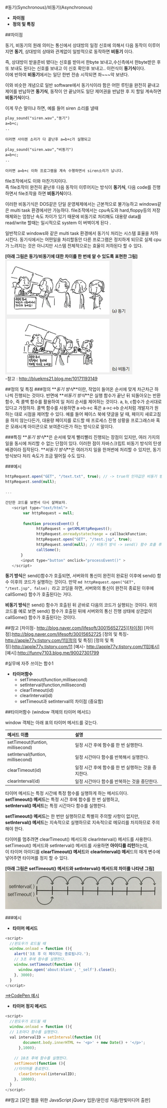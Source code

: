 #동기(Synchronous)/비동기(Asynchronous)

* **차이점**
* **정의 및 특징**

##차이점

동기, 비동기의 원래 의미는 통신에서 상대방의 일정 신호에 의해서 다음 동작이 이루어지면 **동기**, 상대방의 상태와 관계없이 일방적으로 동작하면 **비동기** 이다.

즉, 상대방이 받을준비 됐다는 신호를 받아서 한byte 보내고,수신측에서 한byte받은 후 또 보내도 된다는 신호를 보내고 이 신호 확인후 보내고.. 이런식이 **동기식**이다.<br>
이에 반하여 **비동기**에서는 일단 한번 전송 시작되면 좌~~~악 보낸다.

이와 비슷한 개념으로 일반 software에서 동기식이라 함은 어떤 루틴을 완전히 끝내고 제어를 반납하면 **동기식**, 동작이 안 끝났어도 일단 제어권을 반납한 후 지 할일 계속하면 **비동기식**이다.

이게 무슨 말이냐 하면, 예를 들어 siren 소리를 낼때<br>

```md
play_sound("siren.wav","동기")
a=b+c;
..

이러면 사이렌 소리가 다 끝난후 a=b+c가 실행되고

play_sound("siren.wav","비동기")
a=b+c;
..

이러면 a=b+c 이하 프로그램을 계속 수행하면서 siren소리가 납니다.
```

file조작에서도 이와 마찬가지이다.<br>
즉 file조작이 완전히 끝난후 다음 동작이 이루어지는 방식이 **동기식**, 다음 code를 진행하면서 file조작을 하면 **비동기식**이다.

이러한 비동기식은 DOS같은 단일 운영체제에서는 근본적으로 불가능하고 windows같은 multi task 환경에서만 가능하다. file조작에서는 cpu속도와 hard,floppy등의 저장매체와는 엄청난 속도 차이가 있기 때문에 비동기로 처리해도 대용량 data를 read/write 할때는 일시적으로 system 이 버벅이게 된다 .

일반적으로 windows와 같은 multi task 환경에서 동기식 처리는 시스템 효율을 저하 시킨다.
동기식에서는 어떤일을 처리할동안 다른 프로그램은 정지하게 되므로 실제 cpu가 느려지는 것은 아니지만 시스템 전체적으로는 효율이 저하된다 할 수 있다.

**[아래 그림은 동기/비동기에 대한 차이를 한 번에 알 수 있도록 표현한 그림]**
![동기,비동기 차이점 이미지](../../../../Javascript/images/seongeun_01.jpg)<br/>
-참고 : http://bluekms21.blog.me/10171193149

##정의 및 특징
###정의
**_동기 방식_**이란, 작업이 들어온 순서에 맞게 차근차근 하나씩 진행되는 것이다. 반면에 **_비동기 방식_**은 실행 함수가 끝난 뒤 되돌아오는 반환 함수, 즉 콜백 함수를 활용하여 일 처리 순서를 제어하는 것이다. a, b, c함수가 순서대로 있다고 가정하자. 콜백 함수를 사용하면 a->b->c 혹은 a->c->b 순서처럼 개발자가 원하는 대로 시점을 제어할 수 있다. 예를 들어 페이스 북에 댓글을 달 때, 페이지 새로고침을 하지 않는다든가, 대용량 페이지를 로드할 때 프로세스 진행 상황을 프로그래스바 혹은 모래시계 아이콘으로 보여준다든가 하는 방식으로 말이다.

###특징
**_동기 방식_**은 순서에 맞게 빨리빨리 진행되는 장점이 있지만, 여러 가지의 일을 동시에 처리할 수 없는 단점이 있다. 이러한 점이 자바스크립트 비동기 방식의 탄생 배경이라 짐작된다. **_비동기 방식_**은 여러가지 일을 한꺼번에 처리할 수 있지만, 동기 방식보다 처리 속도가 조금 떨어질 수도 있다.

###예시
```javascript
httpRequest.open("GET", "/text.txt", true); // -> true의 인자값은 비동기 방식으로 호출
httpRequest.send(null);
 
...
 
간단한 코드를 보면서 다시 살펴보자.
   <script type="text/html">
        var httpRequest = null;
 
        function processEvent() {
              httpRequest = getXMLHttpRequest();
              httpRequest.onreadystatechange = callbackFunction;
              httpRequest.open("GET", "/test.jsp", true);
              httpRequest.send(null); // 비동기 방식 -> send() 함수 호출 후 바로 callSome(); 코드를 실행
              callSome();
       }
       <input type="button" onclick="processEvent()" >
   </script>
```
   
**동기 방식**은 send()함수가 호출되면, 서버와의 통신이 완전히 완료된 이후에 send() 함수 이후의 코드가 실행하는 것이다. 만약 ```md httpRequest.open("GET", "/test.jsp", false); ```라고 코딩을 하면, 서버와의 통신이 완전히 종료된 이후에 callSome() 함수가 호출된다는 거다.

**비동기 방식**은 send() 함수가 호출된 뒤 곧바로 다음의 코드가 실행되는 것이다. 위의 코드를 예로 보면 send() 함수가 호출된 뒤에 서버와의 통신 진행 상태에 상관없이 callSome() 함수가 호출된다는 것이다.

##참고
[차이점- http://blog.naver.com/lifesoft/30015652725][차이점]
[차이점]:http://blog.naver.com/lifesoft/30015652725
[정의 및 특징- http://apple77y.tistory.com/11][정의 및 특징]
[정의 및 특징]:http://apple77y.tistory.com/11
[예시- http://apple77y.tistory.com/11][예시]
[예시]:http://funny7103.blog.me/90027301799

#실무에 자주 쓰이는 함수1

* **타이머함수**
    - setTimeout(function,millisecond)
    - setInterval(function,millisecond)
    - clearTimeout(id)
    - clearInterval(id)
    - setTimeout과 setInterval의 차이점 (중요함)

##타이머함수 (window 객체의 타이머 메서드)

window 객체는 아래 표의 타이머 메서드를 갖는다.

|메서드 이름| 설명|
| :------------ | :------------|
|setTimeout(funtion, millisecond) |일정 시간 후에 함수를 한 번 실행한다.|
|setInterval(funtion, millisecond) |일정 시간마다 함수를 반복해서 실행한다.|
|clearTimeout(id) |일정 시간 후에 함수를 한 번 실행하는 것을 중지한다.|
|clearlnterval(id) |일정 시간마다 함수를 반복하는 것을 중단한다.|

타이머 메서드는 특정 시간에 특정 함수를 실행하게 하는 메서드이다.<br/>
**setTimeout() 메서드**는 특정 시간 후에 함수를 한 번 실행하고,<br/>
**setInterval() 메서드**는 특정 시간마다 함수를 실행한다.<br/>

**setTimeout() 메서드**는 한 번만 실행하므로 특별히 주의할 사항이 없지만, <br/>
**setInterval() 메서드**는 지속적으로 실행하므로 지속적으로 메모리를 차지하므로 주의해야 한다.  

타이머를 멈추려면 clearTimeout() 메서드와 clearInterval() 메서드를 사용한다.<br/>
setTimeout() 메서드와 setInterval() 메서드를 사용하면 **아이디를 리턴**하는데,<br/>
이 타이머 아이디를 **clearTimeout() 메서드**와 **clearInterval() 메서**드의 매개 변수에 넣어주면 타이머를 정지 할 수 있다.

**[아래 그림은 setTimeout() 메서드와 setInterval() 메서드의 차이를 나타낸 그림]**
![setTimeout() 메서드와 setInterval() 메서드의 차이 이미지](../../../../Javascript/images/seongeun_02.jpg)

###예시

* **타이머 메서드**

```javascript
<script>
  //윈도우가 로드될 때
  window.onload = function (){
    alert('3초 후 이 페이지는 종료됩니다.');
    // 3초 후에 함수를 실행한다.
    window.setTimeout(function (){
      window.open('about:blank', '_self').close();
    }, 3000);
  }
</script> 
```
[==>CodePen 예시](http://codepen.io/lseeee/pen/RrNNoO)

* **타이머 정지 메서드**

```javascript
<script>
  //윈도우가 로드될 때
  window.onload = function (){
  // 1초마다 함수를 실행한다.
  val intervalID = setInterval(function (){
        document.body.innerHTML += '<p>' + new Date() + '</p>';
      },1000);
    
    // 10초 후에 함수를 실행한다.
    setTimeout(function (){
    //타이머를 종료한다.
      clearInterval(intervalID);
    }, 10000);
  }
</script> 
```

##참고
[모던 웹을 위한 JavaScript jQuery 입문/윤인성 지음/한빛미디어 출판]
